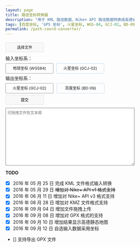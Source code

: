 ```yaml
---
layout: page
title: 路径坐标转换器
description: "用于 KML 路径数据、Nike+ API 路径数据转换成高德或百度地图 JS API 用坐标数组"
tags: [百度坐标, 'GPS 坐标', 火星坐标, WGS-84, GCJ-02, BD-09, 'Google Earth', 'Google Maps']
permalink: /path-coord-converter/
---
```


<div id="coordtransform" class="cf">
    <div class="file-input">
    <input type="file" id="file-input" />
    <label for="file-input" class="file-upload">选择文件</label>
    <label id="filename"></label>
    </div>
    <div class="file-format cf">
        <div class="file-format-label">
        输入坐标系：
        </div>
        <div class="file-format-item">
          <input type="radio" name="input-format" id="input-wgs84" checked />
          <label for="input-wgs84">地球坐标 (WGS84)</label>
        </div>
        <div class="file-format-item">
          <input type="radio" name="input-format" id="input-gcj02"/>
          <label for="input-gcj02">火星坐标 (GCJ-02)</label>
        </div>
    </div>
    <div class="file-output cf">
        <div class="file-output-label">
        输出坐标系：
        </div>
        <div class="file-output-item">
          <input type="radio" name="coordtrans" id="togcj02" value="to GCJ02" checked>
          <label for="togcj02">火星坐标 (GCJ-02)</label>
        </div>
        <div class="file-output-item">
          <input type="radio" name="coordtrans" id="tobd09" value="to BD09">
          <label for="tobd09">百度坐标 (BD-09)</label>
        </div>
    </div>
    <button id="submit">提交</button>
</div>
<textarea id="output" placeholder="可拖拽文件到文本框"></textarea>
<div id="map"></div>

**TODO**

- [x] 2016 年 05 月 25 日 完成 KML 文件格式输入转换
- [x] 2016 年 05 月 29 日 <del>增加对 Nike+ API v1 格式支持</del>
- [x] 2016 年 06 月 11 日 增加对 Nike+ API v3 格式支持
- [x] 2016 年 08 月 28 日 增加对 KMZ 文件格式支持
- [x] 2016 年 09 月 04 日 增加文件拖拽上传
- [x] 2016 年 09 月 08 日 增加对 GPX 格式的支持
- [x] 2016 年 09 月 10 日 增加结果显示高德静态地图
- [x] 2016 年 09 月 12 日 自选输入数据采用坐标
- [] 支持导出 GPX 文件

<style>
#coordtransform input {
  display: none;
}
*{
  box-sizing: border-box;
}
.file-input{
  line-height: 30px;
}
.file-format,
.file-output,
.file-format-item,
.file-output-item{
  float: left;
}
.file-format label,
.file-output label{
  text-align: center;
  width: 150px;
  font-size: 12px;
  margin-right:  10px;
  border-radius: 2px;
  display: inline-block;
  border: 1px solid #c4daea;
}
.file-format-item:last-child label{
  margin-left: -1px;
}
.file-format input:checked + label,
.file-output input:checked + label{
  border-color:  #999;
  z-index: 2;
  position: relative;
}
#output{
    display: block;
    width: 100%;
	height: 180px;
    margin: 0;
	font-size: 12px;
    padding: 5px;
	font-family: RobotoDraft, 微软雅黑, sans-serif;
    border-radius: 2px;
}
#coordtransform {
    line-height: 30px;
    margin: 5px 0;
}
#coordtransform label{
    line-height: 30px;
    display: inline-block;
    cursor: pointer;
}
#coordtransform #filename{
    padding: 0;
	font-size: 12px;
}
#coordtransform .file-upload,
#coordtransform  button{
  font-family: 微软雅黑,san-serif;
  display: inline- block;
  background-color: #f8f8f8;
  border: 1px solid #e0e0e0;
  line-height: 30px;
  height: 30px;
  padding: 0;
  margin: 5px 0;
  width: 120px;
  font-size: 12px;
  cursor: pointer;
  border-radius: 2px;
  text-align: center;
}
#map{
    transition: height 1s;
    height: 427px;
    overflow: hidden;
}
#map:empty{
    height: 0;
}
</style>
<script src="/assets/js/jszip.min.js"></script>
<script>
var gps, gpsArrays, contents;
var output = document.getElementById('output');

function coord(type){
    var jsonContents = JSON.parse(contents).metrics;
    for(var i = 0; i < jsonContents.length;i++){
        if(jsonContents[i].type == type){
            return i;
        }
    }
}

function readKML(data){
    var parser = new DOMParser();
    xmlDoc = parser.parseFromString(data, 'text/xml');
    var coordinates = xmlDoc.querySelectorAll('LineString coordinates');
    var gpspoints;
    for (var i = 0; i < coordinates.length; i++) {
        gpsArrays[i] = [];
        gps[i] = coordinates[i].innerHTML.replace(/^\s+|\s+$|<coordinates>|<\/coordinates>/g, '').replace(/\.0\ /g,' ').split(',0 ');
        for (var e in gps[i]) {
            gpsArrays[i][e] = {
                'lng': parseFloat(gps[i][e].split(',')[0]),
                'lat': parseFloat(gps[i][e].split(',')[1])
            }
        }
    }
    output.innerHTML = data;
    return gpsArrays;
}

function readGPX(data){
    var parser = new DOMParser();
    xmlDoc = parser.parseFromString(data, 'text/xml');
    var coordinates = xmlDoc.getElementsByTagName('trkpt').length ? xmlDoc.getElementsByTagName('trkpt') : xmlDoc.getElementsByTagName('rtept') ;
    gpsArrays[0] = [];
    for (var i = 0; i < coordinates.length; i++ ){
        gpsArrays[0][i] = { 
            'lng':parseFloat(coordinates[i].getAttribute('lon')),
            'lat':parseFloat(coordinates[i].getAttribute('lat'))
        };
    }
    output.innerHTML = data;
    return gpsArrays;
}

function readNike(data){
    gpsArrays[0] = [];
    // api v3
    jsonContents = JSON.parse(contents).metrics;
    var lng = coord('longitude');
    var lat = coord('latitude');
    for(var i = 0; i < jsonContents[lng].values.length; i++) {
        gpsArrays[0][i] = {
            'lng': parseFloat(jsonContents[lng].values[i].value),
            'lat': parseFloat(jsonContents[lat].values[i].value)
        }
        /** api v1
         *for(var i = 0; i < JSON.parse(contents).waypoints.length; i++) {
         *gpsArrays[0].push({
         *    'lng': parseFloat(JSON.parse(contents).waypoints[i].longitude),
         *    'lat': parseFloat(JSON.parse(contents).waypoints[i].latitude)
         *})
         */
    }
    output.innerHTML = data;
    return gpsArrays;
}

function readFile(file) {
    if (file) {
        var reader = new FileReader();
        reader.onloadstart = function() {
            output.innerHTML =  '读取中...';
        };
        reader.onload = function(e) {
		    contents = e.target.result;
            gps = [];
            gpsArrays = [];
            if (file.name.indexOf('gpx') > -1){
                gpsArrays = readGPX(contents);
            } else if (file.type == 'application/vnd.google-earth.kml+xml' ) {
                gpsArrays = readKML(contents);
            } else if(file.type == 'application/vnd.google-earth.kmz'){
                JSZip.loadAsync(file).then(function(zip) {
                    return zip.file('doc.kml').async("string");
                }).then(function (text) {
                    contents = text;
                    gpsArrays = readKML(contents);
                })
            } else if (contents.indexOf('com.nike') > -1) {
                gpsArrays = readNike(contents);
            } else {
                alert("请选择正确格式文件！");
                output.innerHTML = '';
				return;
            }
			document.getElementById('filename').innerHTML = file.name;
            document.getElementById('map').innerHTML = '';
            if ( contents.indexOf('xmlns:gx') > -1 || contents.indexOf('com.nike') > -1){
              document.getElementById('input-wgs84').checked = true;
            }
        }
        reader.readAsText(file);
        //reader.readAsBinaryString(file);
    } else {
        alert("请选择文件！");
    }
}

function showMap(path){
    var pathData = "";
    for(var i = 0; i< path.length; i++ ) {
        if( i > 0 ){
            pathData += '|';
        }
        pathData += '2,0x52EE06,1,,:'+ path[i].join(';');
    }
    if( path.length <= 4 && pathData.length < 30000 ) {
        var map = new Image(640, 427);
        map.src = 'http://restapi.amap.com/v3/staticmap?scale=1&size=640*427&paths='+ pathData +'&key=ee95e52bf08006f63fd29bcfbcf21df0';
        map.onload = function(){
            document.getElementById('map').innerHTML = '<img src="' + map.src + '" />';
        }
    } else {
        document.getElementById('map').innerHTML = '';
    }
}

function transform() {
    var gcj02Arrays = [];
    var bd09Arrays = [];
    var outputData = '';
    var result = [];
    var path = [];
    for (var i = 0; i< gpsArrays.length; i++ ) {
        gcj02Arrays[i] = [];
        path[i] = [];
        if (document.getElementById('input-wgs84').checked == true) {
            result[i] = [];
            for (var e = 0; e < gpsArrays[i].length; e ++) {
                result[i][e] = coordtransform.wgs84togcj02(gpsArrays[i][e].lng, gpsArrays[i][e].lat).toString().split(',');
                gcj02Arrays[i][e] = {
                    'lng': result[i][e][0],
                    'lat': result[i][e][1]
                };
                path[i][e] = parseFloat(result[i][e][0]).toFixed(5)+',' + parseFloat(result[i][e][1]).toFixed(5);
            }
        } else {
            gcj02Arrays[i] = gpsArrays[i];
            for (var e = 0; e < gpsArrays[i].length; e ++) {
                path[i][e] = parseFloat(gpsArrays[i][e].lng).toFixed(5)+',' + parseFloat(gpsArrays[i][e].lat).toFixed(5);
            }
        }
    }
    showMap(path);
    if (document.getElementById('togcj02').checked == true) {
        for (var i = 0; i < gcj02Arrays.length; i++) {
            var lineNo = gcj02Arrays.length == 1 ? '': i.toString();
            outputData += 'var lineArr' + lineNo + ' = [\n';
            for (var e in gcj02Arrays[i]) {
                outputData += '  [' + parseFloat(gcj02Arrays[i][e].lng).toFixed(6) + ', ' + parseFloat(gcj02Arrays[i][e].lat).toFixed(6) + '],\n';
            }
            outputData = outputData.substring(0, outputData.length -2 ) + '\n];\n';
        }
    }
    if (document.getElementById('tobd09').checked == true) {
        for (var i in gcj02Arrays) {
            bd09Arrays[i] = [];
            result[i] = [];
            for (var e in gcj02Arrays[i]) {
                result[i][e] = coordtransform.gcj02tobd09(gcj02Arrays[i][e].lng, gcj02Arrays[i][e].lat).toString().split(',');
                bd09Arrays[i][e] = {
                    'lng': result[i][e][0],
                    'lat': result[i][e][1]
                };
            }
        }
        for (var i = 0; i < bd09Arrays.length; i++) {
            var lineNo = bd09Arrays.length == 1 ? '': i.toString();
            outputData += 'var points' + lineNo + ' = [\n';
            for (var e in bd09Arrays[i]) {
                outputData += '  new BMap.Point(' + parseFloat(bd09Arrays[i][e].lng).toFixed(6) + ', ' + parseFloat(bd09Arrays[i][e].lat).toFixed(6) + '),\n';
            }
            outputData = outputData.substring(0, outputData.length - 2) + '\n];\n';
        }
    }
    output.innerHTML = outputData;
}

function prevent(e){
    e.stopPropagation();
    e.preventDefault();
}

function dropFile(e){
    e.stopPropagation();
    e.preventDefault();
    var file = e.dataTransfer.files[0];
    readFile(file);
}

function chooseFile(e){
    var file = e.target.files[0];
    readFile(file);
}

document.getElementById('file-input').addEventListener('change', chooseFile, false);
document.getElementById('submit').addEventListener('click', transform, false);
output.addEventListener('drop', dropFile, false);
output.addEventListener('dropend', prevent, false);
output.addEventListener('dropover', prevent, false);
</script>
